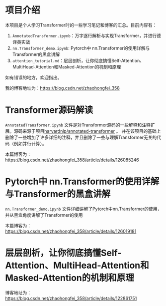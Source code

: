 # 项目介绍

本项目是个人学习Transformer时的一些学习笔记和博客的汇总。目前内容有：

1. `AnnotatedTransformer.ipynb`：万字逐行解析与实现Transformer，并进行德译英实战
2. `nn.Transformer_demo.ipynb`: Pytorch中 nn.Transformer的使用详解与Transformer的黑盒讲解
3. `attention_tutorial.md`：层层剖析，让你彻底搞懂Self-Attention、MultiHead-Attention和Masked-Attention的机制和原理

如有错误的地方，欢迎指出。

我的博客地址为：https://blog.csdn.net/zhaohongfei_358



# Transformer源码解读

`AnnotatedTransformer.ipynb` 文件是对Transformer源码的一些解释和注释扩展。源码来源于项目[harvardnlp/annotated-transformer](https://github.com/harvardnlp/annotated-transformer) 。 并在该项目的基础上删除了一些增加了许多详细的注释，并且删除了一些与理解Transformer无关的代码（例如并行计算）。

本篇博客为：https://blog.csdn.net/zhaohongfei_358/article/details/126085246

# Pytorch中 nn.Transformer的使用详解与Transformer的黑盒讲解

`nn.Transformer_demo.ipynb` 文件详细讲解了Pytorch中nn.Transformer的使用，并从黑盒角度讲解了Transformer的使用

本篇博客为：https://blog.csdn.net/zhaohongfei_358/article/details/126019181

# 层层剖析，让你彻底搞懂Self-Attention、MultiHead-Attention和Masked-Attention的机制和原理

博客地址为：https://blog.csdn.net/zhaohongfei_358/article/details/122861751